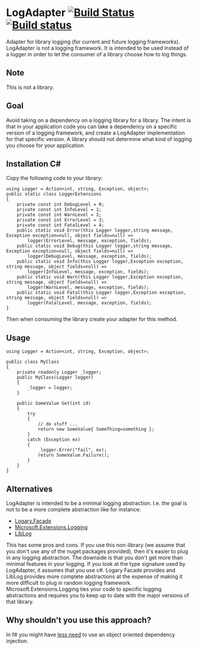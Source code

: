 # LogAdapter [![Build Status](https://travis-ci.org/wallymathieu/LogAdapter.svg?branch=master)](https://travis-ci.org/wallymathieu/LogAdapter) [![Build status](https://ci.appveyor.com/api/projects/status/o6k8vkok337gt4by/branch/master?svg=true)](https://ci.appveyor.com/project/wallymathieu/logadapter/branch/master)

Adapter for library logging (for current and future logging frameworks). LogAdapter is not a logging framework. It is intended to be used instead of a logger in order to let the consumer of a library choose how to log things.

## Note

This is not a library.

## Goal

Avoid taking on a dependency on a logging library for a library. The intent is that in your application code you can take a dependency on a specific version of a logging framework, and create a LogAdapter implementation for that specific version. A library should not determine what kind of logging you choose for your application.

## Installation C#

Copy the following code to your library:

```
using Logger = Action<int, string, Exception, object>;
public static class LoggerExtensions
{
    private const int DebugLevel = 0;
    private const int InfoLevel = 1;
    private const int WarnLevel = 2;
    private const int ErrorLevel = 3;
    private const int FatalLevel = 4;
    public static void Error(this Logger logger,string message, Exception exception=null, object fields=null) =>
        logger(ErrorLevel, message, exception, fields);
    public static void Debug(this Logger logger,string message, Exception exception=null, object fields=null) =>
        logger(DebugLevel, message, exception, fields);
    public static void Info(this Logger logger,Exception exception, string message, object fields=null) =>
        logger(InfoLevel, message, exception, fields);
    public static void Warn(this Logger logger,Exception exception, string message, object fields=null) =>
        logger(WarnLevel, message, exception, fields);
    public static void Fatal(this Logger logger,Exception exception, string message, object fields=null) =>
        logger(FatalLevel, message, exception, fields);
}
```

Then when consuming the library create your adapter for this method.

## Usage

```
using Logger = Action<int, string, Exception, object>;

public class MyClass
{
    private readonly Logger _logger;
    public MyClass(Logger logger)
    {
        _logger = logger;
    }

    public SomeValue Get(int id) 
    {
        try
        {
            // do stuff ...
            return new SomeValue{ SomeThing=something };
        }
        catch (Exception ex)
        {
            _logger.Error("fail", ex);
            return SomeValue.Failure();
        }
    }
}
```

## Alternatives

LogAdapter is intended to be a minimal logging abstraction. I.e. the goal is not to be a more complete abstraction like for instance:

 - [Logary.Facade](https://github.com/logary/logary#using-logary-in-a-library)
 - [Microsoft.Extensions.Logging](https://docs.microsoft.com/en-us/dotnet/api/microsoft.extensions.logging?view=aspnetcore-2.0) 
 - [LibLog](https://github.com/damianh/LibLog) 

This has some pros and cons. If you use this non-library (we assume that you don't use any of the nuget packages provided), then it's easier to plug in any logging abstraction. The downside is that you don't get more than minimal features in your logging. If you look at the type signature used by LogAdapter, it assumes that you use c#. Logary Facade provides and LibLog provides more complete abstractions at the expense of making it more difficult to plug in random logging framework. Microsoft.Extensions.Logging ties your code to specific logging abstractions and requires you to keep up to date with the major versions of that library.

## Why shouldn't you use this approach?

In f# you might have [less need](http://blog.ploeh.dk/2017/02/02/dependency-rejection/) to use an object oriented dependency injection.
